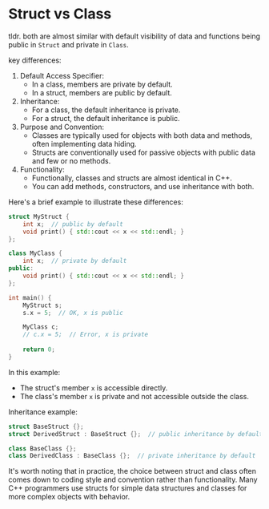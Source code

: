 # Struct vs Class

tldr. both are almost similar with default visibility of data and functions being public in `Struct` and private in `Class`.

key differences:

1. Default Access Specifier:
   * In a class, members are private by default.
   * In a struct, members are public by default.
2. Inheritance:
   * For a class, the default inheritance is private.
   * For a struct, the default inheritance is public.
3. Purpose and Convention:
   * Classes are typically used for objects with both data and methods, often implementing data hiding.
   * Structs are conventionally used for passive objects with public data and few or no methods.
4. Functionality:
   * Functionally, classes and structs are almost identical in C++.
   * You can add methods, constructors, and use inheritance with both.

Here's a brief example to illustrate these differences:

```cpp
struct MyStruct {
    int x;  // public by default
    void print() { std::cout << x << std::endl; }
};

class MyClass {
    int x;  // private by default
public:
    void print() { std::cout << x << std::endl; }
};

int main() {
    MyStruct s;
    s.x = 5;  // OK, x is public

    MyClass c;
    // c.x = 5;  // Error, x is private
    
    return 0;
}
```

In this example:

* The struct's member `x` is accessible directly.
* The class's member `x` is private and not accessible outside the class.

Inheritance example:

```cpp
struct BaseStruct {};
struct DerivedStruct : BaseStruct {};  // public inheritance by default

class BaseClass {};
class DerivedClass : BaseClass {};  // private inheritance by default
```

It's worth noting that in practice, the choice between struct and class often comes down to coding style and convention rather than functionality. Many C++ programmers use structs for simple data structures and classes for more complex objects with behavior.
